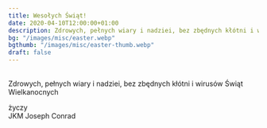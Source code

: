 ```yaml
---
title: Wesołych Świąt!
date: 2020-04-10T12:00:00+01:00
description: Zdrowych, pełnych wiary i nadziei, bez zbędnych kłótni i wirusów  Świąt Wielkanocnych, życzy JKM Joseph Conrad.
bg: "/images/misc/easter.webp"
bgthumb: "/images/misc/easter-thumb.webp"
draft: false
---
```

\
Zdrowych, pełnych wiary i nadziei, bez zbędnych kłótni i wirusów
Świąt Wielkanocnych

życzy\
JKM Joseph Conrad